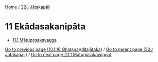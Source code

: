 
[Home](/) / [22J Jātakapāḷi](../22J.md)

# 11 Ekādasakanipāta

* [11.1 Mātuposakavagga](11/11.1.md)

[Go to previous page (10.1.16 Ghaṭapaṇḍitajātaka)](10/10.1/10.1.16.md) / [Go to parent page (22J Jātakapāḷi)](0.md) / [Go to next page (11.1 Mātuposakavagga)](11/11.1.md)


